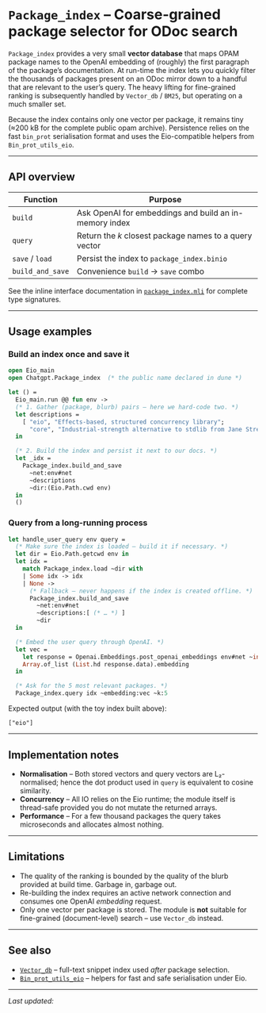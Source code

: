 # `Package_index` – Coarse-grained package selector for ODoc search

`Package_index` provides a very small **vector database** that maps OPAM package
names to the OpenAI embedding of (roughly) the first paragraph of the package’s
documentation.  At run-time the index lets you quickly filter the thousands of
packages present on an ODoc mirror down to a handful that are relevant to the
user’s query.  The heavy lifting for fine-grained ranking is subsequently
handled by `Vector_db` / `BM25`, but operating on a much smaller set.

Because the index contains only one vector per package, it remains tiny (≈200 kB
for the complete public opam archive).  Persistence relies on the fast
`bin_prot` serialisation format and uses the Eio-compatible helpers from
`Bin_prot_utils_eio`.

---

## API overview

| Function | Purpose |
|----------|---------|
| `build` | Ask OpenAI for embeddings and build an in-memory index |
| `query` | Return the *k* closest package names to a query vector |
| `save` / `load` | Persist the index to `package_index.binio` |
| `build_and_save` | Convenience `build` → `save` combo |

See the inline interface documentation in
[`package_index.mli`](./package_index.mli) for complete type signatures.

---

## Usage examples

### Build an index once and save it

```ocaml
open Eio_main
open Chatgpt.Package_index  (* the public name declared in dune *)

let () =
  Eio_main.run @@ fun env ->
  (* 1. Gather (package, blurb) pairs – here we hard-code two. *)
  let descriptions =
    [ "eio", "Effects-based, structured concurrency library";
      "core", "Industrial-strength alternative to stdlib from Jane Street" ]
  in

  (* 2. Build the index and persist it next to our docs. *)
  let _idx =
    Package_index.build_and_save
      ~net:env#net
      ~descriptions
      ~dir:(Eio.Path.cwd env)
  in
  ()
```

### Query from a long-running process

```ocaml
let handle_user_query env query =
  (* Make sure the index is loaded – build it if necessary. *)
  let dir = Eio.Path.getcwd env in
  let idx =
    match Package_index.load ~dir with
    | Some idx -> idx
    | None ->
      (* Fallback – never happens if the index is created offline. *)
      Package_index.build_and_save
        ~net:env#net
        ~descriptions:[ (* … *) ]
        ~dir
  in

  (* Embed the user query through OpenAI. *)
  let vec =
    let response = Openai.Embeddings.post_openai_embeddings env#net ~input:[ query ] in
    Array.of_list (List.hd response.data).embedding
  in

  (* Ask for the 5 most relevant packages. *)
  Package_index.query idx ~embedding:vec ~k:5
```

Expected output (with the toy index built above):

```text
["eio"]
```

---

## Implementation notes

* **Normalisation** – Both stored vectors and query vectors are L₂-normalised;
  hence the dot product used in `query` is equivalent to cosine similarity.
* **Concurrency** – All IO relies on the Eio runtime; the module itself is
  thread-safe provided you do not mutate the returned arrays.
* **Performance** – For a few thousand packages the query takes microseconds
  and allocates almost nothing.

---

## Limitations

* The quality of the ranking is bounded by the quality of the blurb provided at
  build time.  Garbage in, garbage out.
* Re-building the index requires an active network connection and consumes
  one OpenAI *embedding* request.
* Only one vector per package is stored.  The module is **not** suitable for
  fine-grained (document-level) search – use `Vector_db` instead.

---

## See also

* [`Vector_db`](./vector_db.doc.md) – full-text snippet index used *after*
  package selection.
* [`Bin_prot_utils_eio`](./bin_prot_utils_eio.doc.md) – helpers for fast and
  safe serialisation under Eio.

---

*Last updated: <!--DATE-->*

